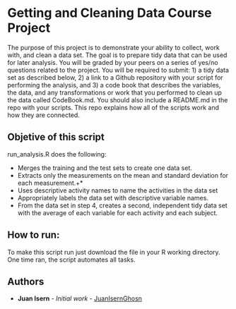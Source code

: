 # Getting and Cleaning Data Course Project

The purpose of this project is to demonstrate your ability to collect, work with, and clean a data set. The goal is to prepare tidy data that can be used for later analysis. You will be graded by your peers on a series of yes/no questions related to the project. You will be required to submit: 1) a tidy data set as described below, 2) a link to a Github repository with your script for performing the analysis, and 3) a code book that describes the variables, the data, and any transformations or work that you performed to clean up the data called CodeBook.md. You should also include a README.md in the repo with your scripts. This repo explains how all of the scripts work and how they are connected.

## Objetive of this script

run_analysis.R does the following:

* Merges the training and the test sets to create one data set.
* Extracts only the measurements on the mean and standard deviation for each measurement.+*
* Uses descriptive activity names to name the activities in the data set
* Appropriately labels the data set with descriptive variable names.
* From the data set in step 4, creates a second, independent tidy data set with the average of each variable for each activity and each subject.

## How to run:

To make this script run just download the file in your R working directory. One time ran, the script automates all tasks.

## Authors
* **Juan Isern** - *Initial work* - [JuanIsernGhosn](https://github.com/JuanIsernGhosn/)
